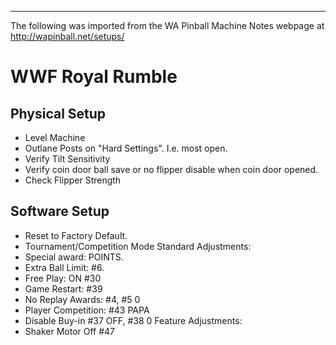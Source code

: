 ***
The following was imported from the WA Pinball Machine Notes webpage at http://wapinball.net/setups/
# WWF Royal Rumble
## Physical Setup
-   Level Machine
-   Outlane Posts on "Hard Settings". I.e. most open.
-   Verify Tilt Sensitivity
-   Verify coin door ball save or no flipper disable when coin door opened.
-   Check Flipper Strength
## Software Setup
-   Reset to Factory Default.
-   Tournament/Competition Mode
Standard Adjustments:
-   Special award: POINTS.
-   Extra Ball Limit: #6.
-   Free Play: ON #30
-   Game Restart: #39
-   No Replay Awards: #4, #5 0
-   Player Competition: #43 PAPA
-   Disable Buy-in #37 OFF, #38 0
Feature Adjustments:
-   Shaker Motor Off #47
